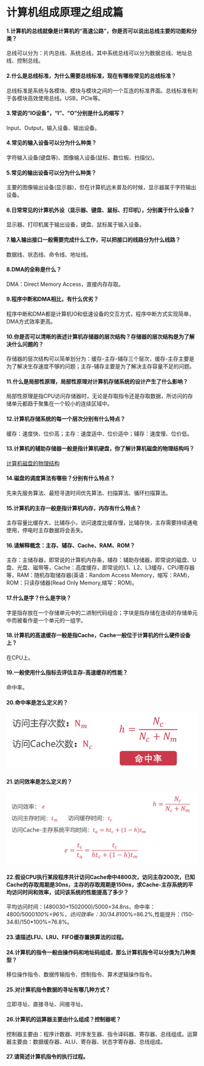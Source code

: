 # 计算机组成原理之组成篇
#### 1.计算机的总线就像是计算机的“高速公路”，你是否可以说出总线主要的功能和分类？
总线可以分为：片内总线、系统总线，其中系统总线可以分为数据总线、地址总线、控制总线。

#### 2.什么是总线标准，为什么需要总线标准，现在有哪些常见的总线标准？
总线标准是系统与各模块、模块与模块之间的一个互连的标准界面。总线标准有利于各模块高效使用总线。USB，PCle等。

#### 3.常说的“IO设备”，“I”、“O”分别是什么的缩写？
Input、Output，输入设备、输出设备。

#### 4.常见的输入设备可以分为什么种类？
字符输入设备(键盘等)、图像输入设备(鼠标、数位板、扫描仪)。

#### 5.常见的输出设备可以分为什么种类？
主要的图像输出设备(显示器)，但在计算机远未普及的时候，显示器属于字符输出设备。

#### 6.日常常见的计算机外设（显示器、键盘、鼠标、打印机），分别属于什么设备？
显示器、打印机属于输出设备，键盘、鼠标属于输入设备。

#### 7.输入输出接口一般需要完成什么工作，可以把接口的线路分为什么线路？
数据线、状态线、命令线、地址线。

#### 8.DMA的全称是什么？
DMA：Direct Memory Access，直接内存存取。

#### 9.程序中断和DMA相比，有什么优劣？
程序中断和DMA都是计算机IO和低速设备的交互方式，程序中断方式实现简单，DMA方式效率更高。

#### 10.你是否可以清晰的表述计算机存储器的层次结构？存储器的层次结构是为了解决什么问题的？
存储器的层次结构可以简单划分为：缓存-主存-辅存三个层次，缓存-主存主要是为了解决生存速度不够的问题；主存-辅存主要是为了解决主存容量不足的问题。

#### 11.什么是局部性原理，局部性原理对计算机存储系统的设计产生了什么影响？
局部性原理是指CPU访问存储器时，无论是存取指令还是存取数据，所访问的存储单元都趋于聚集在一个较小的连续区域中。

#### 12.计算机存储系统的每一个层次分别有什么特点？
缓存：速度快、位价高；主存：速度适中、位价适中；辅存：速度慢、位价低。

#### 13.计算机的辅助存储器一般是指计算机硬盘，你了解计算机磁盘的物理结构吗？
[计算机磁盘的物理结构](bin/2.1计算机硬盘的结构和工作原理.md)

#### 14.磁盘的调度算法有哪些？分别有什么特点？
先来先服务算法、最短寻道时间优先算法、扫描算法、循环扫描算法。

#### 15.计算机的主存一般是指计算机内存，内存有什么特点？
主存容量比缓存大、比辅存小，访问速度比缓存慢，比辅存快，主存需要持续通电使用，停电时主存数据将会丢失。

#### 16.请解释概念：主存、辅存、Cache、RAM、ROM？
主存：主储存器，即常说的计算机内存条，辅存：辅助存储器，即常说的磁盘、U盘、光盘、磁带等，Cache：高度缓存，即常说的L1、L2、L3缓存，CPU寄存器等，RAM：随机存取储存器(英语：Random Access Memory，缩写：RAM)，ROM：只读存储器(Read Only Memory,缩写：ROM)。

#### 17.什么是字？什么是字块？
字是指存放在一个存储单元中的二进制代码组合；字块是指存储在连续的存储单元中而被看作是一个单元的一组字。

#### 18.计算机的高速缓存一般是指Cache，Cache一般位于计算机的什么硬件设备上？
在CPU上。

#### 19.一般使用什么指标去评估主存-高速缓存的性能？
命中率。

#### 20.命中率是怎么定义的？
![命中率](images/2.1.png)

#### 21.访问效率是怎么定义的？
![访问效率](images/2.2.png)

#### 22.假设CPU执行某段程序共计访问Cache命中4800次，访问主存200次，已知Cache的存取周期是30ns，主存的存取周期是150ns，求Cache-主存系统的平均访问时间和效率，试问该系统的性能提高了多少？
平均访问时间：(480030+1502000)/5000=34.8ns，命中率：4800/5000*100%=96%，访问效率e：30/34.8*100%=86.2%,性能提升：(150-34.8)/150*100%=76.8%。

#### 23.请描述LFU、LRU、FIFO缓存置换算法的过程。

#### 24.计算机的指令一般由操作码和地址码组成，那么计算机指令可以分类为几种类型？
移位操作指令、数据传输指令、控制指令、算术逻辑操作指令。

#### 25.对计算机指令数据的寻址有哪几种方式？
立即寻址、直接寻址、间接寻址。

#### 26.计算机的运算器主要由什么组成？控制器呢？
控制器主要由：程序计数器、时序发生器、指令译码器、寄存器、总线组成。运算器主要由：数据缓存器、ALU、寄存器、状态字寄存器、总线组成。

#### 27.请简述计算机指令的执行过程。
